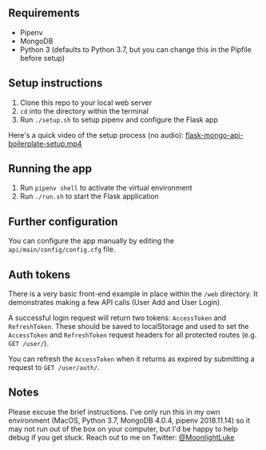 ## Requirements
 
- Pipenv
- MongoDB
- Python 3 (defaults to Python 3.7, but you can change this in the Pipfile before setup)

## Setup instructions

1. Clone this repo to your local web server
2. `cd` into the directory within the terminal
3. Run `./setup.sh` to setup pipenv and configure the Flask app

Here's a quick video of the setup process (no audio): [flask-mongo-api-boilerplate-setup.mp4](https://img.lukepeters.me/flask-mongo-api-boilerplate-setup.mp4)

## Running the app

1. Run `pipenv shell` to activate the virtual environment
2. Run `./run.sh` to start the Flask application

## Further configuration

You can configure the app manually by editing the `api/main/config/config.cfg` file.

## Auth tokens

There is a very basic front-end example in place within the `/web` directory. It demonstrates making a few API calls (User Add and User Login).

A successful login request will return two tokens: `AccessToken` and `RefreshToken`. These should be saved to localStorage and used to set the `AccessToken` and `RefreshToken` request headers for all protected routes (e.g. `GET /user/`).

You can refresh the `AccessToken` when it returns as expired by submitting a request to `GET /user/auth/`.

## Notes

Please excuse the brief instructions. I've only run this in my own environment (MacOS, Python 3.7, MongoDB 4.0.4, pipenv 2018.11.14) so it may not run out of the box on your computer, but I'd be happy to help debug if you get stuck. Reach out to me on Twitter: [@MoonlightLuke](https://twitter.com/MoonlightLuke)